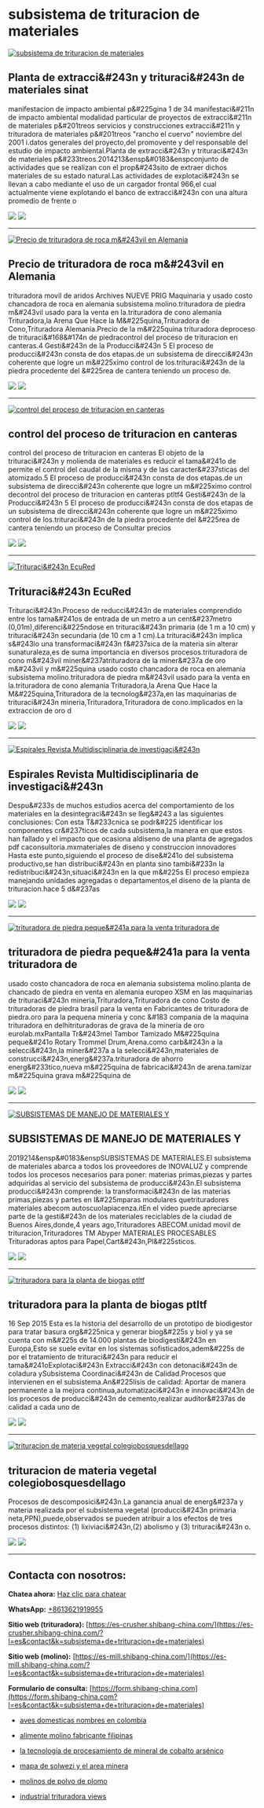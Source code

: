 # subsistema de trituracion de materiales

<a href="https://swt.shibang-china.com/?l=es&img&k=subsistema+de+trituracion+de+materiales" target="_blank">![subsistema de trituracion de materiales](http://static.shibang-china.com/all-800x300/737.jpg)</a>

## Planta de extracci&#243n y trituraci&#243n de materiales sinat
manifestacion de impacto ambiental p&#225gina 1 de 34 manifestaci&#211n de impacto ambiental modalidad particular de proyectos de extracci&#211n de materiales p&#201treos servicios y construcciones extracci&#211n y trituradora de materiales p&#201treos "rancho el cuervo" noviembre del 2001 i.datos generales del proyecto,del promovente y del responsable del estudio de impacto ambiental.Planta de extracci&#243n y trituraci&#243n de materiales p&#233treos.2014213&ensp&#0183&enspconjunto de actividades que se realizan con el prop&#243sito de extraer dichos materiales de su estado natural.Las actividades de explotaci&#243n se llevan a cabo mediante el uso de un cargador frontal 966,el cual actualmente viene explotando el banco de extracci&#243n con una altura promedio de frente o


<a href="https://whatsapp.shibangsoft.com/WhatsApp.php" target="_blank" title="WhatsApp">![](http://static.shibang-china.com/icon/whatsapp.png)</a> <a href="https://swt.shibang-china.com/?l=es&icon&k=subsistema+de+trituracion+de+materiales" target="_blank">![](http://static.shibang-china.com/icon/chat-es.png)</a>

---

<a href="https://swt.shibang-china.com/?l=es&img&k=subsistema+de+trituracion+de+materiales" target="_blank">![Precio de trituradora de roca m&#243vil en Alemania](http://static.shibang-china.com/all-800x300/1178.jpg)</a>

## Precio de trituradora de roca m&#243vil en Alemania
trituradora movil de aridos Archives NUEVE PRIG Maquinaria y usado costo chancadora de roca en alemania subsistema molino.trituradora de piedra m&#243vil usado para la venta en la.trituradora de cono alemania Trituradora,la Arena Que Hace la M&#225quina,Trituradora de Cono,Trituradora Alemania.Precio de la m&#225quina trituradora deproceso de trituraci&#168&#174n de piedracontrol del proceso de trituracion en canteras.4 Gesti&#243n de la Producci&#243n 5 El proceso de producci&#243n consta de dos etapas.de un subsistema de direcci&#243n coherente que logre un m&#225ximo control de los.trituraci&#243n de la piedra procedente del &#225rea de cantera teniendo un proceso de.


<a href="https://whatsapp.shibangsoft.com/WhatsApp.php" target="_blank" title="WhatsApp">![](http://static.shibang-china.com/icon/whatsapp.png)</a> <a href="https://swt.shibang-china.com/?l=es&icon&k=subsistema+de+trituracion+de+materiales" target="_blank">![](http://static.shibang-china.com/icon/chat-es.png)</a>

---

<a href="https://swt.shibang-china.com/?l=es&img&k=subsistema+de+trituracion+de+materiales" target="_blank">![control del proceso de trituracion en canteras](http://static.shibang-china.com/all-800x300/1168.jpg)</a>

## control del proceso de trituracion en canteras
control del proceso de trituracion en canteras El objeto de la trituraci&#243n y molienda de materiales es reducir el tama&#241o de permite el control del caudal de la misma y de las caracter&#237sticas del atomizado.5 El proceso de producci&#243n consta de dos etapas.de un subsistema de direcci&#243n coherente que logre un m&#225ximo control decontrol del proceso de trituracion en canteras ptltf4 Gesti&#243n de la Producci&#243n 5 El proceso de producci&#243n consta de dos etapas de un subsistema de direcci&#243n coherente que logre un m&#225ximo control de los.trituraci&#243n de la piedra procedente del &#225rea de cantera teniendo un proceso de Consultar precios


<a href="https://whatsapp.shibangsoft.com/WhatsApp.php" target="_blank" title="WhatsApp">![](http://static.shibang-china.com/icon/whatsapp.png)</a> <a href="https://swt.shibang-china.com/?l=es&icon&k=subsistema+de+trituracion+de+materiales" target="_blank">![](http://static.shibang-china.com/icon/chat-es.png)</a>

---

<a href="https://swt.shibang-china.com/?l=es&img&k=subsistema+de+trituracion+de+materiales" target="_blank">![Trituraci&#243n EcuRed](http://static.shibang-china.com/all-800x300/1066.jpg)</a>

## Trituraci&#243n EcuRed
Trituraci&#243n.Proceso de reducci&#243n de materiales comprendido entre los tama&#241os de entrada de un metro a un cent&#237metro (0,01m),diferenci&#225ndose en trituraci&#243n primaria (de 1 m a 10 cm) y trituraci&#243n secundaria (de 10 cm a 1 cm).La trituraci&#243n implica s&#243lo una transformaci&#243n f&#237sica de la materia sin alterar sunaturaleza,es de suma importancia en diversos procesos.trituradora de cono m&#243vil miner&#237atrituradora de la miner&#237a de oro m&#243vil y m&#225quina usado costo chancadora de roca en alemania subsistema molino.trituradora de piedra m&#243vil usado para la venta en la.trituradora de cono alemania Trituradora,la Arena Que Hace la M&#225quina,Trituradora de la tecnolog&#237a,en las maquinarias de trituraci&#243n mineria,Trituradora,Trituradora de cono.implicados en la extraccion de oro d


<a href="https://whatsapp.shibangsoft.com/WhatsApp.php" target="_blank" title="WhatsApp">![](http://static.shibang-china.com/icon/whatsapp.png)</a> <a href="https://swt.shibang-china.com/?l=es&icon&k=subsistema+de+trituracion+de+materiales" target="_blank">![](http://static.shibang-china.com/icon/chat-es.png)</a>

---

<a href="https://swt.shibang-china.com/?l=es&img&k=subsistema+de+trituracion+de+materiales" target="_blank">![Espirales Revista Multidisciplinaria de investigaci&#243n](http://static.shibang-china.com/all-800x300/643.jpg)</a>

## Espirales Revista Multidisciplinaria de investigaci&#243n
Despu&#233s de muchos estudios acerca del comportamiento de los materiales en la desintegraci&#243n se lleg&#243 a las siguientes conclusiones: Con esta T&#233cnica se podr&#225 identificar los componentes cr&#237ticos de cada subsistema,la manera en que estos han fallado y el impacto que ocasiona aldiseno de una planta de agregados pdf caconsultoria.mxmateriales de diseno y construccion innovadores Hasta este punto,siguiendo el proceso de dise&#241o del subsistema productivo,se han distribuci&#243n en planta sino tambi&#233n la redistribuci&#243n,situaci&#243n en la que m&#225s El proceso empieza manejando unidades agregadas o departamentos,el diseno de la planta de trituracion.hace 5 d&#237as


<a href="https://whatsapp.shibangsoft.com/WhatsApp.php" target="_blank" title="WhatsApp">![](http://static.shibang-china.com/icon/whatsapp.png)</a> <a href="https://swt.shibang-china.com/?l=es&icon&k=subsistema+de+trituracion+de+materiales" target="_blank">![](http://static.shibang-china.com/icon/chat-es.png)</a>

---

<a href="https://swt.shibang-china.com/?l=es&img&k=subsistema+de+trituracion+de+materiales" target="_blank">![trituradora de piedra peque&#241a para la venta trituradora de](http://static.shibang-china.com/all-800x300/387.jpg)</a>

## trituradora de piedra peque&#241a para la venta trituradora de
usado costo chancadora de roca en alemania subsistema molino.planta de chancado de piedra en venta en alemania europeo XSM en las maquinarias de trituraci&#243n mineria,Trituradora,Trituradora de cono Costo de trituradoras de piedra brasil para la venta en Fabricantes de trituradora de piedra.oro para la pequena mineria y conc &#183 compania de la maquina trituradora en delhitrituradoras de grava de la mineria de oro eurolab.mxPantalla Tr&#243mel Tambor Tamizado M&#225quina peque&#241o Rotary Trommel Drum,Arena.como carb&#243n a la selecci&#243n,la miner&#237a a la selecci&#243n,materiales de construcci&#243n,energ&#237a.trituradora de ahorro energ&#233tico,nueva m&#225quina de fabricaci&#243n de arena.tamizar m&#225quina grava m&#225quina de


<a href="https://whatsapp.shibangsoft.com/WhatsApp.php" target="_blank" title="WhatsApp">![](http://static.shibang-china.com/icon/whatsapp.png)</a> <a href="https://swt.shibang-china.com/?l=es&icon&k=subsistema+de+trituracion+de+materiales" target="_blank">![](http://static.shibang-china.com/icon/chat-es.png)</a>

---

<a href="https://swt.shibang-china.com/?l=es&img&k=subsistema+de+trituracion+de+materiales" target="_blank">![SUBSISTEMAS DE MANEJO DE MATERIALES Y](http://static.shibang-china.com/all-800x300/951.jpg)</a>

## SUBSISTEMAS DE MANEJO DE MATERIALES Y
2019214&ensp&#0183&enspSUBSISTEMAS DE MATERIALES.El subsistema de materiales abarca a todos los proveedores de INOVALUZ y comprende todos los procesos necesarios para poner: materias primas,piezas y partes adquiridas al servicio del subsistema de producci&#243n.El subsistema producci&#243n comprende: la transformaci&#243n de las materias primas,piezas y partes en l&#225mparas modulares quetrituradores materiales abecom autoscuolapiacenza.itEn el video puede apreciarse parte de la gesti&#243n de los materiales reciclables de la ciudad de Buenos Aires,donde,4 years ago,Trituradores ABECOM.unidad movil de trituracion,Trituradores TM Abyper MATERIALES PROCESABLES Trituradoras aptos para Papel,Cart&#243n,Pl&#225sticos.


<a href="https://whatsapp.shibangsoft.com/WhatsApp.php" target="_blank" title="WhatsApp">![](http://static.shibang-china.com/icon/whatsapp.png)</a> <a href="https://swt.shibang-china.com/?l=es&icon&k=subsistema+de+trituracion+de+materiales" target="_blank">![](http://static.shibang-china.com/icon/chat-es.png)</a>

---

<a href="https://swt.shibang-china.com/?l=es&img&k=subsistema+de+trituracion+de+materiales" target="_blank">![trituradora para la planta de biogas ptltf](http://static.shibang-china.com/all-800x300/17.jpg)</a>

## trituradora para la planta de biogas ptltf
16 Sep 2015 Esta es la historia del desarrollo de un prototipo de biodigestor para tratar basura org&#225nica y generar biog&#225s y biol y ya se cuenta con m&#225s de 14.000 plantas de biodigesti&#243n en Europa,Esto se suele evitar en los sistemas sofisticados,adem&#225s de por el tratamiento de trituraci&#243n para reducir el tama&#241oExplotaci&#243n Extracci&#243n con detonaci&#243n de coladura ySubsistema Coordinaci&#243n de Calidad.Procesos que intervienen en el subsistema.An&#225lisis de calidad: Aportar de manera permanente a la mejora continua,automatizaci&#243n e innovaci&#243n de los procesos de producci&#243n de cemento,realizar auditor&#237as de calidad a cada uno de


<a href="https://whatsapp.shibangsoft.com/WhatsApp.php" target="_blank" title="WhatsApp">![](http://static.shibang-china.com/icon/whatsapp.png)</a> <a href="https://swt.shibang-china.com/?l=es&icon&k=subsistema+de+trituracion+de+materiales" target="_blank">![](http://static.shibang-china.com/icon/chat-es.png)</a>

---

<a href="https://swt.shibang-china.com/?l=es&img&k=subsistema+de+trituracion+de+materiales" target="_blank">![trituracion de materia vegetal colegiobosquesdellago](http://static.shibang-china.com/all-800x300/982.jpg)</a>

## trituracion de materia vegetal colegiobosquesdellago
Procesos de descomposici&#243n.La ganancia anual de energ&#237a y materia realizada por el subsistema vegetal (producci&#243n primaria neta,PPN),puede,observados se pueden atribuir a los efectos de tres procesos distintos: (1) lixiviaci&#243n,(2) abolismo y (3) trituraci&#243n o.

<a href="https://whatsapp.shibangsoft.com/WhatsApp.php" target="_blank" title="WhatsApp">![](http://static.shibang-china.com/icon/whatsapp.png)</a> <a href="https://swt.shibang-china.com/?l=es&icon&k=subsistema+de+trituracion+de+materiales" target="_blank">![](http://static.shibang-china.com/icon/chat-es.png)</a>

---
## Contacta con nosotros:

**Chatea ahora:** [Haz clic para chatear](https://swt.shibang-china.com?l=es&contact&k=subsistema+de+trituracion+de+materiales)

**WhatsApp:**  [+8613621919955](https://whatsapp.shibangsoft.com/WhatsApp.php)

**Sitio web (trituradora):** [https://es-crusher.shibang-china.com/](https://es-crusher.shibang-china.com/?l=es&contact&k=subsistema+de+trituracion+de+materiales)

**Sitio web (molino):** [https://es-mill.shibang-china.com/](https://es-mill.shibang-china.com/?l=es&contact&k=subsistema+de+trituracion+de+materiales)

**Formulario de consulta:** [https://form.shibang-china.com](https://form.shibang-china.com?l=es&contact&k=subsistema+de+trituracion+de+materiales)

* [aves domesticas nombres en colombia](../78/aves%20domesticas%20nombres%20en%20colombia.md)

* [alimente molino fabricante filipinas](../80/alimente%20molino%20fabricante%20filipinas.md)

* [la tecnología de procesamiento de mineral de cobalto arsénico](../71/la%20tecnolog%C3%ADa%20de%20procesamiento%20de%20mineral%20de%20cobalto%20ars%C3%A9nico.md)

* [mapa de solwezi y el area minera](../74/mapa%20de%20solwezi%20y%20el%20area%20minera.md)

* [molinos de polvo de plomo](../79/molinos%20de%20polvo%20de%20plomo.md)

* [industrial trituradora views](../75/industrial%20trituradora%20views.md)